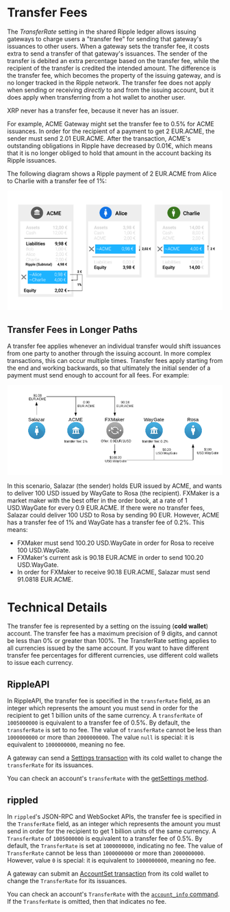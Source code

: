 # Transfer Fees #

The *TransferRate* setting in the shared Ripple ledger allows issuing gateways to charge users a "transfer fee" for sending that gateway's issuances to other users. When a gateway sets the transfer fee, it costs extra to send a transfer of that gateway's issuances. The sender of the transfer is debited an extra percentage based on the transfer fee, while the recipient of the transfer is credited the intended amount. The difference is the transfer fee, which becomes the property of the issuing gateway, and is no longer tracked in the Ripple network. The transfer fee does not apply when sending or receiving *directly* to and from the issuing account, but it does apply when transferring from a hot wallet to another user. 

XRP never has a transfer fee, because it never has an issuer.

For example, ACME Gateway might set the transfer fee to 0.5% for ACME issuances. In order for the recipient of a payment to get 2 EUR.ACME, the sender must send 2.01 EUR.ACME. After the transaction, ACME's outstanding obligations in Ripple have decreased by 0.01€, which means that it is no longer obliged to hold that amount in the account backing its Ripple issuances.

The following diagram shows a Ripple payment of 2 EUR.ACME from Alice to Charlie with a transfer fee of 1%:

![Alice sends 2,02€, Charlie receives 2,00€, and ACME owes 0,02€ less in Ripple](img/e2g-with_transferrate.png)

## Transfer Fees in Longer Paths ##

A transfer fee applies whenever an individual transfer would shift issuances from one party to another through the issuing account. In more complex transactions, this can occur multiple times. Transfer fees apply starting from the end and working backwards, so that ultimately the initial sender of a payment must send enough to account for all fees. For example:

![Diagram of cross-currency payment with transfer fees](img/transfer_fees_example.png)

In this scenario, Salazar (the sender) holds EUR issued by ACME, and wants to deliver 100 USD issued by WayGate to Rosa (the recipient). FXMaker is a market maker with the best offer in the order book, at a rate of 1 USD.WayGate for every 0.9 EUR.ACME. If there were no transfer fees, Salazar could deliver 100 USD to Rosa by sending 90 EUR. However, ACME has a transfer fee of 1% and WayGate has a transfer fee of 0.2%. This means:

* FXMaker must send 100.20 USD.WayGate in order for Rosa to receive 100 USD.WayGate.
* FXMaker's current ask is 90.18 EUR.ACME in order to send 100.20 USD.WayGate.
* In order for FXMaker to receive 90.18 EUR.ACME, Salazar must send 91.0818 EUR.ACME.

# Technical Details #

The transfer fee is represented by a setting on the issuing (**cold wallet**) account. The transfer fee has a maximum precision of 9 digits, and cannot be less than 0% or greater than 100%. The TransferRate setting applies to all currencies issued by the same account. If you want to have different transfer fee percentages for different currencies, use different cold wallets to issue each currency.

## RippleAPI ##

In RippleAPI, the transfer fee is specified in the `transferRate` field, as an integer which represents the amount you must send in order for the recipient to get 1 billion units of the same currency. A `transferRate` of `1005000000` is equivalent to a transfer fee of 0.5%. By default, the `transferRate` is set to no fee. The value of `transferRate` cannot be less than `1000000000` or more than `2000000000`. The value `null` is special: it is equivalent to `1000000000`, meaning no fee.

A gateway can send a [Settings transaction](rippleapi.html#settings) with its cold wallet to change the `transferRate` for its issuances.

You can check an account's `transferRate` with the [getSettings method](rippleapi.html#getsettings).

## rippled ##

In `rippled`'s JSON-RPC and WebSocket APIs, the transfer fee is specified in the `TransferRate` field, as an integer which represents the amount you must send in order for the recipient to get 1 billion units of the same currency. A `TransferRate` of `1005000000` is equivalent to a transfer fee of 0.5%. By default, the `TransferRate` is set at `1000000000`, indicating no fee. The value of `TransferRate` cannot be less than `1000000000` or more than `2000000000`. However, value `0` is special: it is equivalent to `1000000000`, meaning no fee.

A gateway can submit an [AccountSet transaction](transactions.html#accountset) from its cold wallet to change the `TransferRate` for its issuances. 

You can check an account's `TransferRate` with the [`account_info` command](rippled-apis.html#account-info). If the `TransferRate` is omitted, then that indicates no fee.


